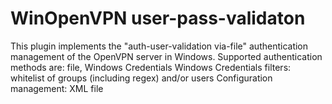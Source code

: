 # WinOpenVPN user-pass-validaton
This plugin implements the "auth-user-validation via-file" authentication management of the OpenVPN server in Windows.
Supported authentication methods are: file, Windows Credentials
Windows Credentials filters: whitelist of groups (including regex) and/or users
Configuration management: XML file
